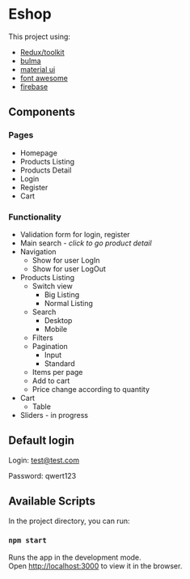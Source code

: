 # Eshop

This project using:
- [Redux/toolkit](https://redux-toolkit.js.org/)
- [bulma](https://bulma.io/)
- [material ui](https://mui.com/)
- [font awesome](https://fontawesome.com/)
- [firebase](https://firebase.google.com/)

## Components

### Pages
- Homepage
- Products Listing 
- Products Detail
- Login
- Register
- Cart

### Functionality 
- Validation form for login, register
- Main search - *click to go product detail*
- Navigation
    - Show for user LogIn
    - Show for user LogOut
- Products Listing
    - Switch view
        - Big Listing
        - Normal Listing
    - Search 
        - Desktop
        - Mobile
    - Filters 
    - Pagination
        - Input
        - Standard
    - Items per page
    - Add to cart
    - Price change according to quantity
- Cart
    - Table
- Sliders - in progress

## Default login 

Login: test@test.com    

Password: qwert123

## Available Scripts

In the project directory, you can run:

### `npm start`

Runs the app in the development mode.\
Open [http://localhost:3000](http://localhost:3000) to view it in the browser.
